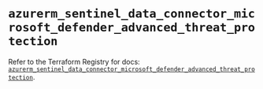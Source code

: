 # `azurerm_sentinel_data_connector_microsoft_defender_advanced_threat_protection`

Refer to the Terraform Registry for docs: [`azurerm_sentinel_data_connector_microsoft_defender_advanced_threat_protection`](https://registry.terraform.io/providers/hashicorp/azurerm/4.39.0/docs/resources/sentinel_data_connector_microsoft_defender_advanced_threat_protection).
